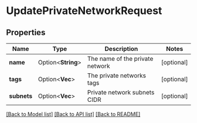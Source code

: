# UpdatePrivateNetworkRequest

## Properties

Name | Type | Description | Notes
------------ | ------------- | ------------- | -------------
**name** | Option<**String**> | The name of the private network | [optional]
**tags** | Option<**Vec<String>**> | The private networks tags | [optional]
**subnets** | Option<**Vec<String>**> | Private network subnets CIDR | [optional]

[[Back to Model list]](../README.md#documentation-for-models) [[Back to API list]](../README.md#documentation-for-api-endpoints) [[Back to README]](../README.md)


